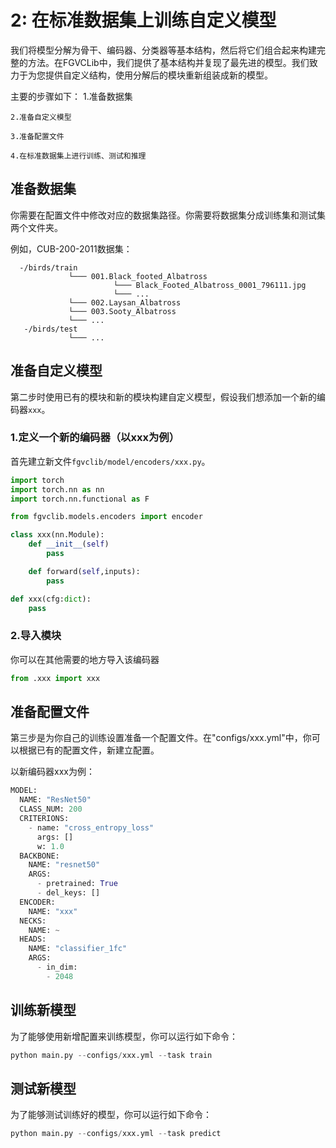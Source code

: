# 2: 在标准数据集上训练自定义模型

我们将模型分解为骨干、编码器、分类器等基本结构，然后将它们组合起来构建完整的方法。在FGVCLib中，我们提供了基本结构并复现了最先进的模型。我们致力于为您提供自定义结构，使用分解后的模块重新组装成新的模型。

主要的步骤如下：
    1.准备数据集

    2.准备自定义模型

    3.准备配置文件
    
    4.在标准数据集上进行训练、测试和推理

## 准备数据集
你需要在配置文件中修改对应的数据集路径。你需要将数据集分成训练集和测试集两个文件夹。

例如，CUB-200-2011数据集：
```
  -/birds/train
	         └─── 001.Black_footed_Albatross
	                   └─── Black_Footed_Albatross_0001_796111.jpg
	                   └─── ...
	         └─── 002.Laysan_Albatross
	         └─── 003.Sooty_Albatross
	         └─── ...
   -/birds/test	
             └─── ...         
```

## 准备自定义模型
第二步时使用已有的模块和新的模块构建自定义模型，假设我们想添加一个新的编码器`xxx`。

### 1.定义一个新的编码器（以xxx为例）
首先建立新文件`fgvclib/model/encoders/xxx.py`。

```python
import torch
import torch.nn as nn
import torch.nn.functional as F

from fgvclib.models.encoders import encoder

class xxx(nn.Module):
    def __init__(self)
        pass

    def forward(self,inputs):
        pass

def xxx(cfg:dict):
    pass
```

### 2.导入模块
你可以在其他需要的地方导入该编码器
```python
from .xxx import xxx
```

## 准备配置文件
第三步是为你自己的训练设置准备一个配置文件。在"configs/xxx.yml"中，你可以根据已有的配置文件，新建立配置。

以新编码器xxx为例：
```python
MODEL:
  NAME: "ResNet50"
  CLASS_NUM: 200
  CRITERIONS: 
    - name: "cross_entropy_loss"
      args: []
      w: 1.0
  BACKBONE:
    NAME: "resnet50"
    ARGS:
      - pretrained: True
      - del_keys: []
  ENCODER:
    NAME: "xxx"
  NECKS:
    NAME: ~
  HEADS:
    NAME: "classifier_1fc"
    ARGS:
      - in_dim: 
        - 2048
```

## 训练新模型
为了能够使用新增配置来训练模型，你可以运行如下命令：
```python
python main.py --configs/xxx.yml --task train
```

## 测试新模型
为了能够测试训练好的模型，你可以运行如下命令：
```python
python main.py --configs/xxx.yml --task predict
```